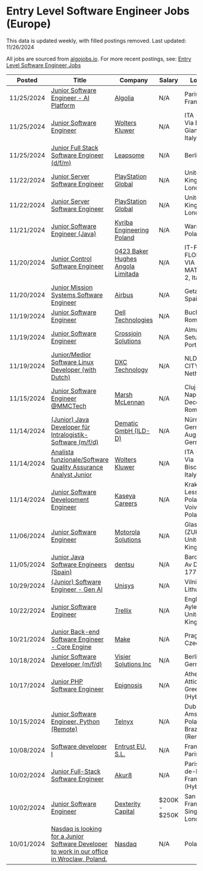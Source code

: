 # Entry Level Software Engineer Jobs (Europe)

This data is updated weekly, with filled postings removed. Last updated: 11/26/2024

All jobs are sourced from [algojobs.io](https://algojobs.io/). For more recent postings, see: [Entry Level Software Engineer Jobs](https://algojobs.io/new-grad-swe)

| Posted | Title | Company | Salary | Location |
| --- | --- | --- | --- | --- |
| 11/25/2024 | [Junior Software Engineer - AI Platform](https://algojobs.io/jobs/2272403) | [Algolia](https://algojobs.io/company/algolia/) | N/A | Paris, France |
| 11/25/2024 | [Junior Software Engineer](https://algojobs.io/jobs/2274937) | [Wolters Kluwer](https://algojobs.io/company/wk/) | N/A | ITA - Lucca, Via Borgo Giannotti, Italy |
| 11/25/2024 | [Junior Full Stack Software Engineer (d/f/m)](https://algojobs.io/jobs/2273440) | [Leapsome](https://algojobs.io/company/leapsome/) | N/A | Berlin |
| 11/22/2024 | [Junior Server Software Engineer](https://algojobs.io/jobs/2267304) | [PlayStation Global](https://algojobs.io/company/sonyinteractiveentertainmentglobal/) | N/A | United Kingdom, London |
| 11/22/2024 | [Junior Server Software Engineer](https://algojobs.io/jobs/2267306) | [PlayStation Global](https://algojobs.io/company/sonyinteractiveentertainmentglobal/) | N/A | United Kingdom, London |
| 11/21/2024 | [Junior Software Engineer (Java)](https://algojobs.io/jobs/2259910) | [Kyriba Engineering Poland](https://algojobs.io/company/kyriba/) | N/A | Warsaw, Poland |
| 11/20/2024 | [Junior Control Software Engineer](https://algojobs.io/jobs/2249902) | [0423 Baker Hughes Angola Limitada](https://algojobs.io/company/bakerhughes/) | N/A | IT-FI-FLORENCE-VIA FELICE MATTEUCCI 2, Italy |
| 11/20/2024 | [Junior Mission Systems Software Engineer](https://algojobs.io/jobs/2251509) | [Airbus](https://algojobs.io/company/ag/) | N/A | Getafe Area, Spain |
| 11/19/2024 | [Junior Software Engineer](https://algojobs.io/jobs/2230932) | [Dell Technologies](https://algojobs.io/company/dell/) | N/A | Bucharest, Romania |
| 11/19/2024 | [Junior Software Engineer](https://algojobs.io/jobs/2236396) | [Crossjoin Solutions](https://algojobs.io/company/crossjoin-solutions/) | N/A | Almada, Setubal, Portugal |
| 11/19/2024 | [Junior/Medior Software Linux Developer (with Dutch)](https://algojobs.io/jobs/2242683) | [DXC Technology](https://algojobs.io/company/dxctechnology/) | N/A | NLD - ANY CITY, Netherlands |
| 11/15/2024 | [Junior Software Engineer @MMCTech](https://algojobs.io/jobs/2216409) | [Marsh McLennan](https://algojobs.io/company/mmc/) | N/A | Cluj-Napoca - Decembrie, Romania |
| 11/14/2024 | [(Junior) Java Developer für Intralogistik-Software (m/f/d)](https://algojobs.io/jobs/2206588) | [Dematic GmbH (ILD-D)](https://algojobs.io/company/kiongroup/) | N/A | Nürnberg, Germany / Augsburg, Germany |
| 11/14/2024 | [Analista funzionale/Software Quality Assurance Analyst Junior](https://algojobs.io/jobs/2207682) | [Wolters Kluwer](https://algojobs.io/company/wk/) | N/A | ITA - Milan, Via Bisceglie, Italy |
| 11/14/2024 | [Junior Software Development Engineer](https://algojobs.io/jobs/2193217) | [Kaseya Careers](https://algojobs.io/company/kaseya/) | N/A | Kraków, Lesser Poland Voivodeship, Poland |
| 11/06/2024 | [Junior Software Engineer](https://algojobs.io/jobs/2152207) | [Motorola Solutions](https://algojobs.io/company/motorolasolutions/) | N/A | Glasgow, UK (ZUK118), United Kingdom |
| 11/05/2024 | [Junior Java Software Engineers (Spain)](https://algojobs.io/jobs/2144492) | [dentsu](https://algojobs.io/company/dentsuaegis/) | N/A | Barcelona - Av Diagonal 177, Spain |
| 10/29/2024 | [(Junior) Software Engineer - Gen AI](https://algojobs.io/jobs/2096150) | [Unisys](https://algojobs.io/company/unisys/) | N/A | Vilnius, Lithuania |
| 10/22/2024 | [Junior Software Engineer](https://algojobs.io/jobs/2051072) | [Trellix](https://algojobs.io/company/trellix/) | N/A | England, Aylesbury, United Kingdom |
| 10/21/2024 | [Junior Back-end Software Engineer - Core Engine](https://algojobs.io/jobs/2036803) | [Make](https://algojobs.io/company/make/) | N/A | Prague, Czechia |
| 10/18/2024 | [Junior Software Developer (m/f/d)](https://algojobs.io/jobs/2017381) | [Visier Solutions Inc](https://algojobs.io/company/visiersolutionsinc/) | N/A | Berlin, Germany |
| 10/17/2024 | [Junior PHP Software Engineer](https://algojobs.io/jobs/2024752) | [Epignosis](https://algojobs.io/company/epignosis/) | N/A | Athens, Attica, Greece (Hybrid) |
| 10/15/2024 | [Junior Software Engineer, Python (Remote)](https://algojobs.io/jobs/1989691) | [Telnyx](https://algojobs.io/company/telnyx54/) | N/A | Dublin; Amsterdam; Poland; Brazil (Remote) |
| 10/08/2024 | [Software developer I](https://algojobs.io/jobs/1957947) | [Entrust EU, S.L.](https://algojobs.io/company/entrust/) | N/A | France - Paris |
| 10/02/2024 | [Junior Full-Stack Software Engineer](https://algojobs.io/jobs/1903392) | [Akur8](https://algojobs.io/company/akur8/) | N/A | Paris, Île-de-France, France (Hybrid) |
| 10/02/2024 | [Junior Software Engineer](https://algojobs.io/jobs/1895125) | [Dexterity Capital](https://algojobs.io/company/dexteritycapital/) | $200K - $250K | San Francisco \| Singapore \| London |
| 10/01/2024 | [Nasdaq is looking for a Junior Software Developer to work in our office in Wroclaw, Poland.](https://algojobs.io/jobs/1898474) | [Nasdaq](https://algojobs.io/company/nasdaq/) | N/A | Poland |